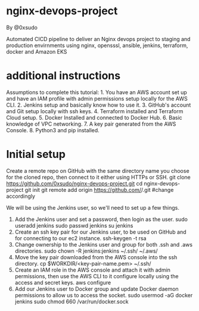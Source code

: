 # nginx-devops-project
By @0xsudo

Automated CICD pipeline to deliver an Nginx devops project to staging and production envirnments using nginx, opensssl, ansible, jenkins, terraform, docker and Amazon EKS

# additional instructions
Assumptions to complete this tutorial:
    1. You have an AWS account set up and have an IAM profile with admin permissions setup locally for the AWS CLI.
    2. Jenkins setup and basically know how to use it.
    3. GitHub's account and Git setup locally with ssh keys.
    4. Terraform installed and Terraform Cloud setup.
    5. Docker Installed and connected to Docker Hub.
    6. Basic knowledge of VPC networking.
    7. A key pair generated from the AWS Console.
    8. Python3 and pip installed.

# Initial setup
Create a remote repo on GitHub with the same directory name you choose for the cloned repo, then connect to it either using HTTPs or SSH.
    git clone https://github.com/0xsudo/nginx-devops-project.git
    cd nginx-devops-project
    git init
    git remote add origin https://github.com/<USER>/<REPO>.git #change accordingly

We will be using the Jenkins user, so we'll need to set up a few things.
1. Add the Jenkins user and set a password, then login as the user.
    sudo useradd jenkins
    sudo passwd jenkins
    su jenkins
2. Create an ssh key pair for our Jenkins user, to be used on GitHub and for connecting to our ec2 instance.
    ssh-keygen -t rsa
3. Change ownership to the Jenkins user and group for both .ssh and .aws directories.
    sudo chown -R jenkins:jenkins ~/.ssh/ ~/.aws/
4. Move the key pair downloaded from the AWS console into the ssh directory.
    cp $WORKDIR/<key-pair-name.pem> ~/.ssh/
5. Create an IAM role in the AWS console and attach it with admin permissions, then use the AWS CLI to it configure locally using the access and secret keys.
    aws configure
6. Add our Jenkins user to Docker group and update Docker daemon permissions to allow us to access the socket.
    sudo usermod -aG docker jenkins
    sudo chmod 660 /var/run/docker.sock